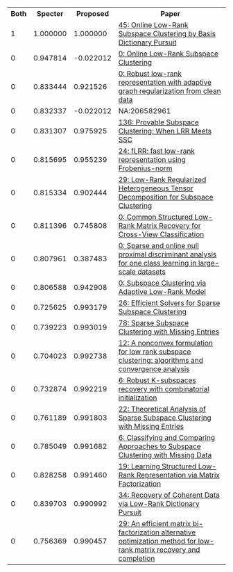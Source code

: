 <html><table><tr>
<th>Both</th>
<th>Specter</th>
<th>Proposed</th>
<th>Paper</th>
</tr>
<tr>
<td>1</td>
<td>1.000000</td>
<td>1.000000</td>
<td><a href="https://www.semanticscholar.org/paper/5bfd9add3a43c1a720e023be05204bbfe0ad9cf2">45: Online Low-Rank Subspace Clustering by Basis Dictionary Pursuit</a></td>
</tr>
<tr>
<td>0</td>
<td>0.947814</td>
<td>-0.022012</td>
<td><a href="https://www.semanticscholar.org/paper/df739c3c2828da5daba3095eb3f4cf7b154d9f4f">0: Online Low-Rank Subspace Clustering</a></td>
</tr>
<tr>
<td>0</td>
<td>0.833444</td>
<td>0.921526</td>
<td><a href="https://www.semanticscholar.org/paper/910c8f68c209e1a772b1711dfc14311d7c1b533b">0: Robust low-rank representation with adaptive graph regularization from clean data</a></td>
</tr>
<tr>
<td>0</td>
<td>0.832337</td>
<td>-0.022012</td>
<td>NA:206582961</td>
</tr>
<tr>
<td>0</td>
<td>0.831307</td>
<td>0.975925</td>
<td><a href="https://www.semanticscholar.org/paper/d68b9707f48e7f5d9826cf9067ac380f12b99ee3">136: Provable Subspace Clustering: When LRR Meets SSC</a></td>
</tr>
<tr>
<td>0</td>
<td>0.815695</td>
<td>0.955239</td>
<td><a href="https://www.semanticscholar.org/paper/a06af52a3196a8bf8d014359767384343b286654">24: fLRR: fast low-rank representation using Frobenius-norm</a></td>
</tr>
<tr>
<td>0</td>
<td>0.815334</td>
<td>0.902444</td>
<td><a href="https://www.semanticscholar.org/paper/615c9566151cf95f2d5c47b44d30ce94dda10302">29: Low-Rank Regularized Heterogeneous Tensor Decomposition for Subspace Clustering</a></td>
</tr>
<tr>
<td>0</td>
<td>0.811396</td>
<td>0.745808</td>
<td><a href="https://www.semanticscholar.org/paper/955b15f7b236b4ca4b742190e539d02ad623d0ee">0: Common Structured Low-Rank Matrix Recovery for Cross-View Classification</a></td>
</tr>
<tr>
<td>0</td>
<td>0.807961</td>
<td>0.387483</td>
<td><a href="https://www.semanticscholar.org/paper/9c162788724ea77f80c16afb5c10e9af3ebbf984">0: Sparse and online null proximal discriminant analysis for one class learning in large-scale datasets</a></td>
</tr>
<tr>
<td>0</td>
<td>0.806588</td>
<td>0.942908</td>
<td><a href="https://www.semanticscholar.org/paper/bc37a6b8708bb8cdc4dfe1cffb963e89418a082d">0: Subspace Clustering via Adaptive Low-Rank Model</a></td>
</tr>
<tr>
<td>0</td>
<td>0.725625</td>
<td>0.993179</td>
<td><a href="https://www.semanticscholar.org/paper/ab58a7db32683aea9281c188c756ddf969b4cdbd">26: Efficient Solvers for Sparse Subspace Clustering</a></td>
</tr>
<tr>
<td>0</td>
<td>0.739223</td>
<td>0.993019</td>
<td><a href="https://www.semanticscholar.org/paper/367b85c20ad8140496f30088382a0529ed4011f8">78: Sparse Subspace Clustering with Missing Entries</a></td>
</tr>
<tr>
<td>0</td>
<td>0.704023</td>
<td>0.992738</td>
<td><a href="https://www.semanticscholar.org/paper/e4cbe39daed8700a1d6f4a25a3a98645c4f231d0">12: A nonconvex formulation for low rank subspace clustering: algorithms and convergence analysis</a></td>
</tr>
<tr>
<td>0</td>
<td>0.732874</td>
<td>0.992219</td>
<td><a href="https://www.semanticscholar.org/paper/3f334e23a0a4142853fffc26cba572310fc3cfed">6: Robust K-subspaces recovery with combinatorial initialization</a></td>
</tr>
<tr>
<td>0</td>
<td>0.761189</td>
<td>0.991803</td>
<td><a href="https://www.semanticscholar.org/paper/e796935db682a7eec15750473f5c6324826bd433">22: Theoretical Analysis of Sparse Subspace Clustering with Missing Entries</a></td>
</tr>
<tr>
<td>0</td>
<td>0.785049</td>
<td>0.991682</td>
<td><a href="https://www.semanticscholar.org/paper/04e22bdb206478341e3e02768a2ed611f2362d15">6: Classifying and Comparing Approaches to Subspace Clustering with Missing Data</a></td>
</tr>
<tr>
<td>0</td>
<td>0.828258</td>
<td>0.991460</td>
<td><a href="https://www.semanticscholar.org/paper/81b8919f2b04886a955b7f97749e8841665a3bd6">19: Learning Structured Low-Rank Representation via Matrix Factorization</a></td>
</tr>
<tr>
<td>0</td>
<td>0.839703</td>
<td>0.990992</td>
<td><a href="https://www.semanticscholar.org/paper/cb4bb4f0cdffc6c38f940dc60b6dc2de19b4e8a8">34: Recovery of Coherent Data via Low-Rank Dictionary Pursuit</a></td>
</tr>
<tr>
<td>0</td>
<td>0.756369</td>
<td>0.990457</td>
<td><a href="https://www.semanticscholar.org/paper/0de800a5987b945d9d16b2b195f4ac3a6d70d003">29: An efficient matrix bi-factorization alternative optimization method for low-rank matrix recovery and completion</a></td>
</tr>
</table></html>
